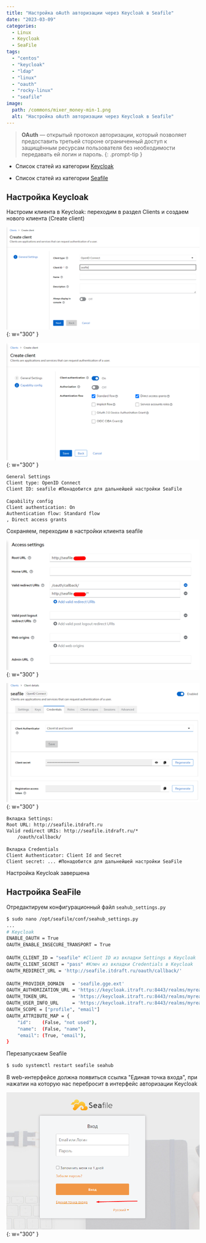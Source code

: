 ```yaml
---
title: "Настройка oAuth авторизации через Keycloak в Seafile"
date: "2023-03-09"
categories: 
  - Linux
  - Keycloak
  - SeaFile
tags: 
  - "centos"
  - "keycloak"
  - "ldap"
  - "linux"
  - "oauth"
  - "rocky-linux"
  - "seafile"
image:
  path: /commons/mixer_money-min-1.png
  alt: "Настройка oAuth авторизации через Keycloak в Seafile"
---
```


> **OAuth** — открытый протокол авторизации, который позволяет предоставить третьей стороне ограниченный доступ к защищённым ресурсам пользователя без необходимости передавать ей логин и пароль.
{: .prompt-tip }

- Список статей из категории [Keycloak](/tags/keycloak/)

- Список статей из категории [Seafile](/tags/seafile/)

## Настройка Keycloak

Настроим клиента в Keycloak: переходим в раздел Clients и создаем нового клиента (Create client)

![](/assets/img/posts/2023/03/09/image-9.png){: w="300" }

![](/assets/img/posts/2023/03/09/image-10.png){: w="300" }

```
General Settings
Client type: OpenID Connect
Client ID: seafile #Понадобится для дальнейшей настройки SeaFile

Capability config
Client authentication: On
Authentication flow: Standard flow
, Direct access grants
```

Сохраняем, переходим в настройки клиента seafile

![](/assets/img/posts/2023/03/09/image-11.png){: w="300" }

![](/assets/img/posts/2023/03/09/image-12.png){: w="300" }

```
Вкладка Settings:
Root URL: http://seafile.itdraft.ru
Valid redirect URIs: http://seafile.itdraft.ru/*
    /oauth/callback/

Вкладка Credentials
Client Authenticator: Client Id and Secret
Client secret: ... #Понадобится для дальнейшей настройки SeaFile
```

Настройка Keycloak завершена

## Настройка SeaFile

Отредактируем конфигурационный файл `seahub_settings.py`

```sh
$ sudo nano /opt/seafile/conf/seahub_settings.py
...
# Keycloak
ENABLE_OAUTH = True
OAUTH_ENABLE_INSECURE_TRANSPORT = True

OAUTH_CLIENT_ID = "seafile" #Client ID из вкладки Settings в Keycloak
OAUTH_CLIENT_SECRET = "pass" #Ключ из вкладки Credentials в Keycloak
OAUTH_REDIRECT_URL = 'http://seafile.itdraft.ru/oauth/callback/'

OAUTH_PROVIDER_DOMAIN   = 'seafile.gge.ext'
OAUTH_AUTHORIZATION_URL = 'https://keycloak.itraft.ru:8443/realms/myrealm/protocol/openid-connect/auth'
OAUTH_TOKEN_URL         = 'https://keycloak.itraft.ru:8443/realms/myrealm/protocol/openid-connect/token'
OAUTH_USER_INFO_URL     = 'https://keycloak.itraft.ru:8443/realms/myrealm/protocol/openid-connect/userinfo'
OAUTH_SCOPE = ["profile", "email"]
OAUTH_ATTRIBUTE_MAP = {
    "id":    (False, "not used"),
    "name":  (False, "name"),
    "email": (True, "email"),
}
```

Перезапускаем Seafile

```sh
$ sudo systemctl restart seafile seahub
```

В web-интерфейсе должна появиться ссылка "Единая точка входа", при нажатии на которую нас перебросит в интерфейс авторизации Keycloak

![](/assets/img/posts/2023/03/09/image-13.png){: w="300" }
